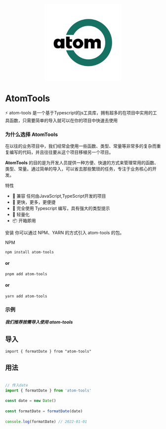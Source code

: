 <div style="text-align:center;width:100%;display:flex;align-items: center;justify-content: center;">
<img src="./docs/src/public/image/logo.png" alt="logo_1" style="zoom:50%; width: 500px; height: 500px; " />
</div>

# AtomTools

⚡️ atom-tools 是一个基于Typescript的js工具库，拥有超多的在项目中实用的工具函数，只需要简单的导入就可以在你的项目中快速去使用

### 为什么选择 AtomTools

在以往的业务项目中，我们经常会使用一些函数、类型、常量等非常多的复杂而重复编写的代码，并且往往要从这个项目移植另一个项目。

**AtomTools** 的目的是为开发人员提供一种方便、快速的方式来管理常用的函数、类型、常量。通过简单的导入，可以省去那些繁琐的任务，专注于业务核心的开发。

特性
- 🌈  兼容 任何由JavaScript,TypeScript开发的项目
- 🚀  更快，更多，更便捷
- 📠  完全使用 Typescript 编写，具有强大的类型提示
- 🍃  轻量化
- 📦  开箱即用

安装
你可以通过 NPM、YARN 的方式引入 atom-tools 的包。

NPM
```
npm install atom-tools

```
#### or
```
pnpm add atom-tools
```
#### or
```
yarn add atom-tools
```


### 示例


##### 我们推荐按需导入使用 **atom-tools**


## 导入
``` 
import { formatDate } from "atom-tools"
```

## 用法

```js

// 传入date
import { formatDate } from 'atom-tools'

const date = new Date()

const formatDate = formatDate(date)

console.log(formatDate) // 2022-01-01
```